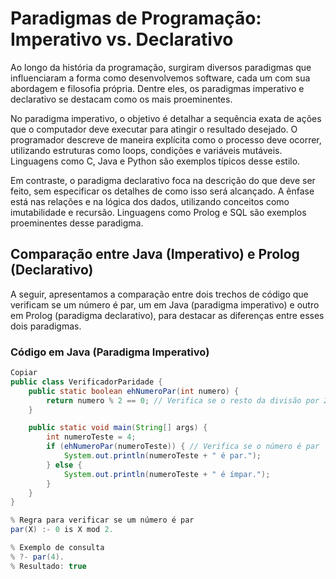 # Paradigmas de Programação: Imperativo vs. Declarativo

Ao longo da história da programação, surgiram diversos paradigmas que influenciaram a forma como desenvolvemos software, cada um com sua abordagem e filosofia própria. Dentre eles, os paradigmas imperativo e declarativo se destacam como os mais proeminentes.

No paradigma imperativo, o objetivo é detalhar a sequência exata de ações que o computador deve executar para atingir o resultado desejado. O programador descreve de maneira explícita como o processo deve ocorrer, utilizando estruturas como loops, condições e variáveis mutáveis. Linguagens como C, Java e Python são exemplos típicos desse estilo.

Em contraste, o paradigma declarativo foca na descrição do que deve ser feito, sem especificar os detalhes de como isso será alcançado. A ênfase está nas relações e na lógica dos dados, utilizando conceitos como imutabilidade e recursão. Linguagens como Prolog e SQL são exemplos proeminentes desse paradigma.

## Comparação entre Java (Imperativo) e Prolog (Declarativo)

A seguir, apresentamos a comparação entre dois trechos de código que verificam se um número é par, um em Java (paradigma imperativo) e outro em Prolog (paradigma declarativo), para destacar as diferenças entre esses dois paradigmas.

### Código em Java (Paradigma Imperativo)

```java
Copiar
public class VerificadorParidade {
    public static boolean ehNumeroPar(int numero) {
        return numero % 2 == 0; // Verifica se o resto da divisão por 2 é zero
    }

    public static void main(String[] args) {
        int numeroTeste = 4;
        if (ehNumeroPar(numeroTeste)) { // Verifica se o número é par
            System.out.println(numeroTeste + " é par.");
        } else {
            System.out.println(numeroTeste + " é ímpar.");
        }
    }
}

% Regra para verificar se um número é par
par(X) :- 0 is X mod 2.

% Exemplo de consulta
% ?- par(4).
% Resultado: true
